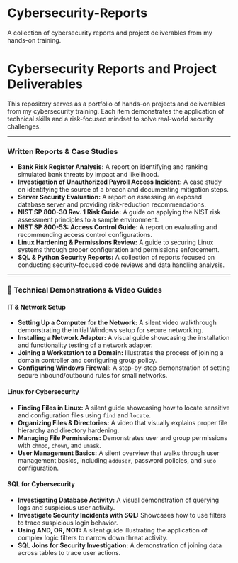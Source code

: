 # Cybersecurity-Reports
A collection of cybersecurity reports and project deliverables from my hands-on training.

# Cybersecurity Reports and Project Deliverables

This repository serves as a portfolio of hands-on projects and deliverables from my cybersecurity training. Each item demonstrates the application of technical skills and a risk-focused mindset to solve real-world security challenges.

---

### **Written Reports & Case Studies**

* **Bank Risk Register Analysis:** A report on identifying and ranking simulated bank threats by impact and likelihood.
* **Investigation of Unauthorized Payroll Access Incident:** A case study on identifying the source of a breach and documenting mitigation steps.
* **Server Security Evaluation:** A report on assessing an exposed database server and providing risk-reduction recommendations.
* **NIST SP 800-30 Rev. 1 Risk Guide:** A guide on applying the NIST risk assessment principles to a sample environment.
* **NIST SP 800-53: Access Control Guide:** A report on evaluating and recommending access control configurations.
* **Linux Hardening & Permissions Review:** A guide to securing Linux systems through proper configuration and permissions enforcement.
* **SQL & Python Security Reports:** A collection of reports focused on conducting security-focused code reviews and data handling analysis.

---

### **🎥 Technical Demonstrations & Video Guides**

#### **IT & Network Setup**
* **Setting Up a Computer for the Network:** A silent video walkthrough demonstrating the initial Windows setup for secure networking.
* **Installing a Network Adapter:** A visual guide showcasing the installation and functionality testing of a network adapter.
* **Joining a Workstation to a Domain:** Illustrates the process of joining a domain controller and configuring group policy.
* **Configuring Windows Firewall:** A step-by-step demonstration of setting secure inbound/outbound rules for small networks.

#### **Linux for Cybersecurity**
* **Finding Files in Linux:** A silent guide showcasing how to locate sensitive and configuration files using `find` and `locate`.
* **Organizing Files & Directories:** A video that visually explains proper file hierarchy and directory hardening.
* **Managing File Permissions:** Demonstrates user and group permissions with `chmod`, `chown`, and `umask`.
* **User Management Basics:** A silent overview that walks through user management basics, including `adduser`, password policies, and `sudo` configuration.

#### **SQL for Cybersecurity**
* **Investigating Database Activity:** A visual demonstration of querying logs and suspicious user activity.
* **Investigate Security Incidents with SQL:** Showcases how to use filters to trace suspicious login behavior.
* **Using AND, OR, NOT:** A silent guide illustrating the application of complex logic filters to narrow down threat activity.
* **SQL Joins for Security Investigation:** A demonstration of joining data across tables to trace user actions.
